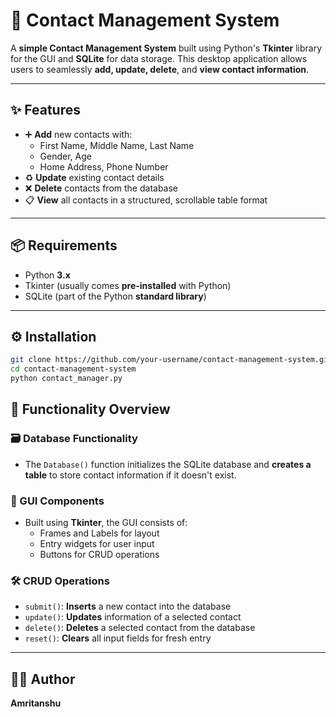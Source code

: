 
# 📇 Contact Management System

A **simple Contact Management System** built using Python's **Tkinter** library for the GUI and **SQLite** for data storage. This desktop application allows users to seamlessly **add, update, delete**, and **view contact information**.

---

## ✨ Features

- ➕ **Add** new contacts with:
  - First Name, Middle Name, Last Name
  - Gender, Age
  - Home Address, Phone Number  
- ♻️ **Update** existing contact details  
- ❌ **Delete** contacts from the database  
- 📋 **View** all contacts in a structured, scrollable table format  

---

## 📦 Requirements

- Python **3.x**  
- Tkinter (usually comes **pre-installed** with Python)  
- SQLite (part of the Python **standard library**)

---

## ⚙️ Installation

```bash
git clone https://github.com/your-username/contact-management-system.git
cd contact-management-system
python contact_manager.py
```


## 🧠 Functionality Overview

### 🗃️ Database Functionality

- The `Database()` function initializes the SQLite database and **creates a table** to store contact information if it doesn't exist.

### 🎨 GUI Components

- Built using **Tkinter**, the GUI consists of:
  - Frames and Labels for layout
  - Entry widgets for user input
  - Buttons for CRUD operations

### 🛠️ CRUD Operations

- `submit()`: **Inserts** a new contact into the database  
- `update()`: **Updates** information of a selected contact  
- `delete()`: **Deletes** a selected contact from the database  
- `reset()`: **Clears** all input fields for fresh entry  

---

## 🧑‍💻 Author

**Amritanshu**  

